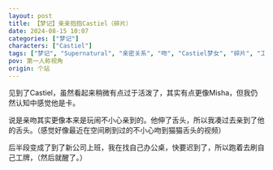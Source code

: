 ```yaml
---
layout: post
title: 【梦记】亲亲抱抱Castiel（碎片）
date: 2024-08-15 10:07
categories: ["梦记"]
characters: ["Castiel"]
tags: ["梦记", "Supernatural", "亲密关系", "吻", "Castiel梦女", "碎片", "工作"]
pov: 第一人称视角
origin: 个站
---
```


见到了Castiel，虽然看起来稍微有点过于活泼了，其实有点更像Misha，但我仍然认知中感觉他是卡。

说是亲吻其实更像本来是玩闹不小心亲到的。他伸了舌头，所以我凑过去亲到了他的舌头。（感觉好像最近在空间刷到过的不小心吻到猫猫舌头的视频）

后半段变成了到了新公司上班，我在找自己办公桌，快要迟到了，所以跑着去刷自己工牌，（然后就醒了。）
